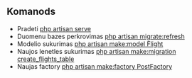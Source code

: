 ## Komanods

- Pradeti [php artisan serve]()
- Duomenu bazes perkrovimas [php artisan migrate:refresh]()
- Modelio sukurimas [php artisan make:model Flight]()
- Naujos lenetles sukurimas [php artisan make:migration create_flights_table]()
- Naujas factory [php artisan make:factory PostFactory]()
